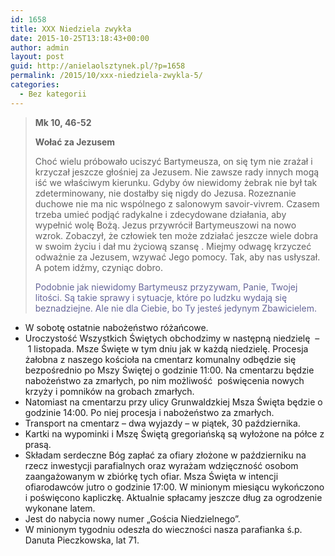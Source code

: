 ```yaml
---
id: 1658
title: XXX Niedziela zwykła
date: 2015-10-25T13:18:43+00:00
author: admin
layout: post
guid: http://anielaolsztynek.pl/?p=1658
permalink: /2015/10/xxx-niedziela-zwykla-5/
categories:
  - Bez kategorii
---
```

> **Mk 10, 46-52**
> 
> **Wołać za Jezusem**
> 
> Choć wielu próbowało uciszyć Bartymeusza, on się tym nie zrażał i krzyczał jeszcze głośniej za Jezusem. Nie zawsze rady innych mogą iść we właściwym kierunku. Gdyby ów niewidomy żebrak nie był tak zdeterminowany, nie dostałby się nigdy do Jezusa. Rozeznanie duchowe nie ma nic wspólnego z salonowym savoir-vivrem. Czasem trzeba umieć podjąć radykalne i zdecydowane działania, aby wypełnić wolę Bożą. Jezus przywrócił Bartymeuszowi na nowo wzrok. Zobaczył, że człowiek ten może zdziałać jeszcze wiele dobra w swoim życiu i dał mu życiową szansę . Miejmy odwagę krzyczeć odważnie za Jezusem, wzywać Jego pomocy. Tak, aby nas usłyszał. A potem idźmy, czyniąc dobro.
> 
> <span style="color: #666699;">Podobnie jak niewidomy Bartymeusz przyzywam, Panie, Twojej litości. Są takie sprawy i sytuacje, które po ludzku wydają się beznadziejne. Ale nie dla Ciebie, bo Ty jesteś jedynym Zbawicielem.</span>

  * W sobotę ostatnie nabożeństwo różańcowe.
  * Uroczystość Wszystkich Świętych obchodzimy w następną niedzielę  &#8211;  1 listopada. Msze Święte w tym dniu jak w każdą niedzielę. Procesja żałobna z naszego kościoła na cmentarz komunalny odbędzie się bezpośrednio po Mszy Świętej o godzinie 11:00. Na cmentarzu będzie nabożeństwo za zmarłych, po nim możliwość  poświęcenia nowych krzyży i pomników na grobach zmarłych.
  * Natomiast na cmentarzu przy ulicy Grunwaldzkiej Msza Święta będzie o godzinie 14:00. Po niej procesja i nabożeństwo za zmarłych.
  * Transport na cmentarz &#8211; dwa wyjazdy &#8211; w piątek, 30 października.
  * Kartki na wypominki i Mszę Świętą gregoriańską są wyłożone na półce z prasą.
  * Składam serdeczne Bóg zapłać za ofiary złożone w październiku na rzecz inwestycji parafialnych oraz wyrażam wdzięczność osobom zaangażowanym w zbiórkę tych ofiar. Msza Święta w intencji ofiarodawców jutro o godzinie 17:00. W minionym miesiącu wykończono i poświęcono kapliczkę. Aktualnie spłacamy jeszcze dług za ogrodzenie wykonane latem.
  * Jest do nabycia nowy numer &#8222;Gościa Niedzielnego&#8221;.
  * W minionym tygodniu odeszła do wieczności nasza parafianka ś.p. Danuta Pieczkowska, lat 71.